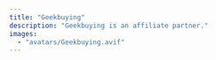 ```yaml
---
title: "Geekbuying"
description: "Geekbuying is an affiliate partner."
images:
  - "avatars/Geekbuying.avif"
---
```


